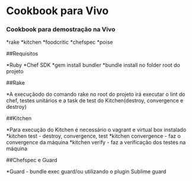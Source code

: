 # Cookbook para Vivo

### Cookbook para demostração na Vivo

*rake
*kitchen
*foodcritic
*chefspec
*poise


##Requisitos

*Ruby
*Chef SDK
*gem install bundler
*bundle install no folder root do projeto

##Rake

*A execuçãodo do comando rake no root do projeto irá executar o lint do chef, testes unitários e a task de test do Kitchen(destroy, convergence e destroy)

##Kitchen

*Para execução do Kitchen é necessário o vagrant e virtual box instalado
*kitchen test - destroy, convergence, test
*kitchen convergence - faz o convergence da máquina
*kitchen verify - faz a verificação dos testes na máquina

##Chefspec e Guard

*Guard - bundle exec guard/ou utilizando o plugin Sublime guard


